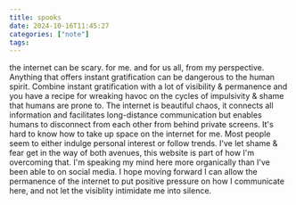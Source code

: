 ```yaml
---
title: spooks 
date: 2024-10-16T11:45:27 
categories: ["note"] 
tags: 
---
```

the internet can be scary. for me. and for us all, from my perspective. Anything that offers instant gratification can be dangerous to the human spirit. Combine instant gratification with a lot of visibility & permanence and you have a recipe for wreaking havoc on the cycles of impulsivity & shame that humans are prone to. The internet is beautiful chaos, it connects all information and facilitates long-distance communication but enables humans to disconnect from each other from behind private screens. It's hard to know how to take up space on the internet for me. Most people seem to either indulge personal interest or follow trends. I've let shame & fear get in the way of both avenues, this website is part of how I'm overcoming that. I'm speaking my mind here more organically than I've been able to on social media. I hope moving forward I can allow the permanence of the internet to put positive pressure on how I communicate here, and not let the visiblity intimidate me into silence.

